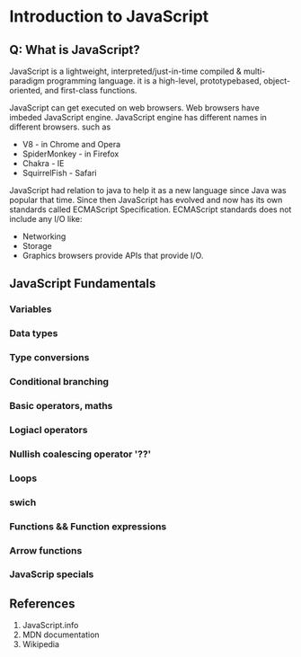 # Introduction to JavaScript

## Q: What is JavaScript?

JavaScript is a lightweight, interpreted/just-in-time compiled & multi-paradigm programming language. it is a high-level, prototypebased, object-oriented, and first-class functions.

JavaScript can get executed on web browsers. Web browsers have imbeded JavaScript engine. JavaScript engine has different names in different browsers. such as
- V8 - in Chrome and Opera
- SpiderMonkey - in Firefox
- Chakra - IE
- SquirrelFish - Safari

JavaScript had relation to java to help it as a new language since Java was popular that time. Since then JavaScript has evolved and now has its own standards called ECMAScript Specification. ECMAScript standards does not include any I/O like:
- Networking
- Storage
- Graphics
browsers provide APIs that provide I/O.

## JavaScript Fundamentals

### Variables 
### Data types
### Type conversions
### Conditional branching
### Basic operators, maths
### Logiacl operators
### Nullish coalescing operator '??'
### Loops
### swich 
### Functions && Function expressions
### Arrow functions
### JavaScrip specials




## References
1. JavaScript.info
2. MDN documentation
3. Wikipedia
